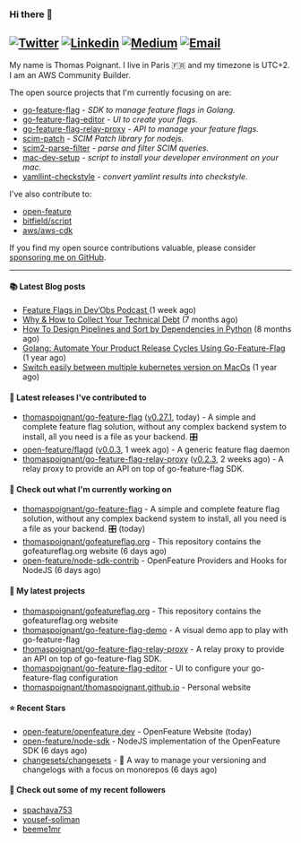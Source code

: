 ### Hi there 👋
[![Twitter](https://img.shields.io/twitter/follow/thomaspoignant?label=Twitter&style=social)](https://twitter.com/thomaspoignant)
[![Linkedin](https://img.shields.io/badge/LinkedIn--_.svg?style=social&logo=linkedin)](https://www.linkedin.com/in/poignantthomas/)
[![Medium](https://img.shields.io/badge/medium--_.svg?style=social&logo=medium)](https://thomaspoignant.medium.com/)
[![Email](https://img.shields.io/badge/email--_.svg?logo=Gmail&style=social)](mailto:thomas.poignant@gmail.com)
-----------

My name is Thomas Poignant. I live in Paris 🇫🇷 and my timezone is UTC+2.  
I am an AWS Community Builder.

The open source projects that I'm currently focusing on are:
- [go-feature-flag](https://github.com/thomaspoignant/go-feature-flag) _- SDK to manage feature flags in Golang._
- [go-feature-flag-editor](https://github.com/thomaspoignant/go-feature-flag-editor) _- UI to create your flags._
- [go-feature-flag-relay-proxy](https://github.com/thomaspoignant/go-feature-flag-relay-proxy) _- API to manage your feature flags._
- [scim-patch](https://github.com/thomaspoignant/scim-patch) _- SCIM Patch library for nodejs._
- [scim2-parse-filter](https://github.com/thomaspoignant/scim2-parse-filter) _- parse and filter SCIM queries._
- [mac-dev-setup](https://github.com/thomaspoignant/mac-dev-setup) _- script to install your developer environment on your mac._
- [yamllint-checkstyle](https://github.com/thomaspoignant/yamllint-checkstyle) _- convert yamlint results into checkstyle_.

I've also contribute to:
- [open-feature](https://github.com/open-feature)
- [bitfield/script](https://github.com/bitfield/script)
- [aws/aws-cdk](https://github.com/aws/aws-cdk)

If you find my open source contributions valuable, please consider [sponsoring me on GitHub](https://github.com/sponsors/thomaspoignant/).

-----------

#### 📚 Latest Blog posts

- [ Feature Flags in Dev’Obs Podcast ](https://thomaspoignant.medium.com/feature-flags-in-devobs-podcast-ec11079f8a4b?source=rss-9a58464dd8e9------2) (1 week ago)
- [Why &amp; How to Collect Your Technical Debt](https://medium.com/geekculture/why-how-to-collect-your-technical-debt-bd917960eee?source=rss-9a58464dd8e9------2) (7 months ago)
- [How To Design Pipelines and Sort by Dependencies in Python](https://betterprogramming.pub/how-to-design-pipelines-and-sort-by-dependencies-in-python-ed876495a826?source=rss-9a58464dd8e9------2) (8 months ago)
- [Golang: Automate Your Product Release Cycles Using Go-Feature-Flag](https://betterprogramming.pub/automate-your-product-release-cycles-using-go-feature-flag-6ab73f869f?source=rss-9a58464dd8e9------2) (1 year ago)
- [Switch easily between multiple kubernetes version on MacOs](https://faun.pub/switch-easily-between-multiple-kubernetes-version-on-macos-9d61b9bc8287?source=rss-9a58464dd8e9------2) (1 year ago)

#### 🚀 Latest releases I've contributed to

- [thomaspoignant/go-feature-flag](https://github.com/thomaspoignant/go-feature-flag) ([v0.27.1](https://github.com/thomaspoignant/go-feature-flag/releases/tag/v0.27.1), today) - A simple and complete feature flag solution, without any complex backend system to install, all you need is a file as your backend. 🎛️
- [open-feature/flagd](https://github.com/open-feature/flagd) ([v0.0.3](https://github.com/open-feature/flagd/releases/tag/v0.0.3), 1 week ago) - A generic feature flag daemon
- [thomaspoignant/go-feature-flag-relay-proxy](https://github.com/thomaspoignant/go-feature-flag-relay-proxy) ([v0.2.3](https://github.com/thomaspoignant/go-feature-flag-relay-proxy/releases/tag/v0.2.3), 2 weeks ago) - A relay proxy to provide an API on top of go-feature-flag SDK.

#### 👷 Check out what I'm currently working on

- [thomaspoignant/go-feature-flag](https://github.com/thomaspoignant/go-feature-flag) - A simple and complete feature flag solution, without any complex backend system to install, all you need is a file as your backend. 🎛️ (today)
- [thomaspoignant/gofeatureflag.org](https://github.com/thomaspoignant/gofeatureflag.org) - This repository contains the gofeatureflag.org website (6 days ago)
- [open-feature/node-sdk-contrib](https://github.com/open-feature/node-sdk-contrib) - OpenFeature Providers and Hooks for NodeJS (6 days ago)


#### 🌱 My latest projects

- [thomaspoignant/gofeatureflag.org](https://github.com/thomaspoignant/gofeatureflag.org) - This repository contains the gofeatureflag.org website
- [thomaspoignant/go-feature-flag-demo](https://github.com/thomaspoignant/go-feature-flag-demo) - A visual demo app to play with go-feature-flag
- [thomaspoignant/go-feature-flag-relay-proxy](https://github.com/thomaspoignant/go-feature-flag-relay-proxy) - A relay proxy to provide an API on top of go-feature-flag SDK.
- [thomaspoignant/go-feature-flag-editor](https://github.com/thomaspoignant/go-feature-flag-editor) - UI to configure your go-feature-flag configuration
- [thomaspoignant/thomaspoignant.github.io](https://github.com/thomaspoignant/thomaspoignant.github.io) - Personal website

#### ⭐ Recent Stars

- [open-feature/openfeature.dev](https://github.com/open-feature/openfeature.dev) - OpenFeature Website (today)
- [open-feature/node-sdk](https://github.com/open-feature/node-sdk) - NodeJS implementation of the OpenFeature SDK (6 days ago)
- [changesets/changesets](https://github.com/changesets/changesets) - 🦋       A way to manage your versioning and changelogs with a focus on monorepos (6 days ago)


#### 👯 Check out some of my recent followers

- [spachava753](https://github.com/spachava753)
- [yousef-soliman](https://github.com/yousef-soliman)
- [beeme1mr](https://github.com/beeme1mr)
